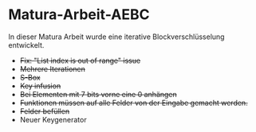 # Matura-Arbeit-AEBC
In dieser Matura Arbeit wurde eine iterative Blockverschlüsselung entwickelt.

- ~~Fix: "List index is out of range" issue~~
- ~~Mehrere Iterationen~~
- ~~S-Box~~
- ~~Key infusion~~
- ~~Bei Elementen mit 7 bits vorne eine 0 anhängen~~
- ~~Funktionen müssen auf alle Felder von der Eingabe gemacht werden.~~
- ~~Felder befüllen~~
- Neuer Keygenerator
